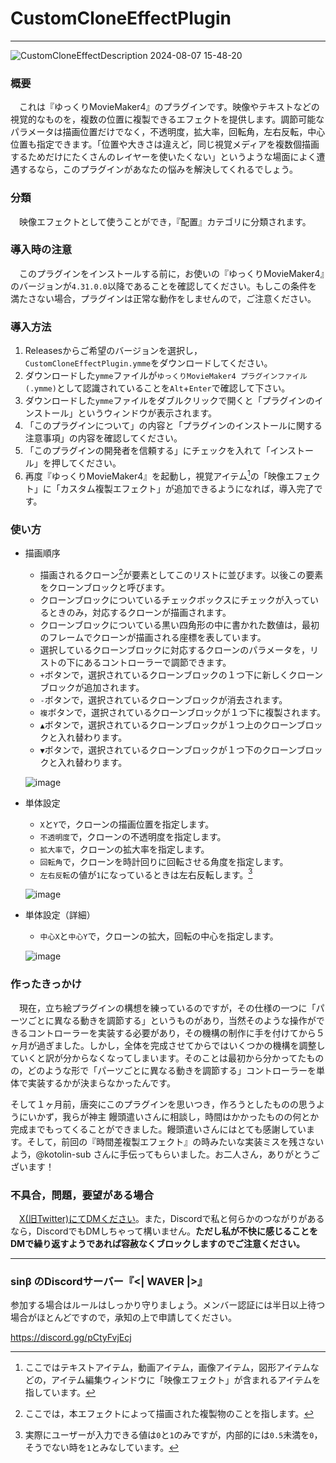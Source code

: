 # CustomCloneEffectPlugin
---
![CustomCloneEffectDescription 2024-08-07 15-48-20](https://github.com/user-attachments/assets/cacdb391-c325-4d2a-b282-442da2dca239)
### 概要
　これは『ゆっくりMovieMaker4』のプラグインです。映像やテキストなどの視覚的なものを，複数の位置に複製できるエフェクトを提供します。調節可能なパラメータは描画位置だけでなく，不透明度，拡大率，回転角，左右反転，中心位置も指定できます。「位置や大きさは違えど，同じ視覚メディアを複数個描画するためだけにたくさんのレイヤーを使いたくない」というような場面によく遭遇するなら，このプラグインがあなたの悩みを解決してくれるでしょう。

### 分類
　映像エフェクトとして使うことができ，『配置』カテゴリに分類されます。

### 導入時の注意
　このプラグインをインストールする前に，お使いの『ゆっくりMovieMaker4』のバージョンが`4.31.0.0`以降であることを確認してください。もしこの条件を満たさない場合，プラグインは正常な動作をしませんので，ご注意ください。

### 導入方法
1. Releasesからご希望のバージョンを選択し，`CustomCloneEffectPlugin.ymme`をダウンロードしてください。
2. ダウンロードした`ymme`ファイルが`ゆっくりMovieMaker4 プラグインファイル (.ymme)`として認識されていることを`Alt`+`Enter`で確認して下さい。
3. ダウンロードした`ymme`ファイルをダブルクリックで開くと「プラグインのインストール」というウィンドウが表示されます。
4. 「このプラグインについて」の内容と「プラグインのインストールに関する注意事項」の内容を確認してください。
5. 「このプラグインの開発者を信頼する」にチェックを入れて「インストール」を押してください。
6. 再度『ゆっくりMovieMaker4』を起動し，視覚アイテム[^1]の「映像エフェクト」に「カスタム複製エフェクト」が追加できるようになれば，導入完了です。

[^1]:ここではテキストアイテム，動画アイテム，画像アイテム，図形アイテムなどの，アイテム編集ウィンドウに「映像エフェクト」が含まれるアイテムを指しています。

### 使い方
* 描画順序
  * 描画されるクローン[^2]が要素としてこのリストに並びます。以後この要素をクローンブロックと呼びます。
  * クローンブロックについているチェックボックスにチェックが入っているときのみ，対応するクローンが描画されます。
  * クローンブロックについている黒い四角形の中に書かれた数値は，最初のフレームでクローンが描画される座標を表しています。
  * 選択しているクローンブロックに対応するクローンのパラメータを，リストの下にあるコントローラーで調節できます。
  * `+`ボタンで，選択されているクローンブロックの１つ下に新しくクローンブロックが追加されます。
  * `-`ボタンで，選択されているクローンブロックが消去されます。
  * `複`ボタンで，選択されているクローンブロックが１つ下に複製されます。
  * `▲`ボタンで，選択されているクローンブロックが１つ上のクローンブロックと入れ替わります。
  * `▼`ボタンで，選択されているクローンブロックが１つ下のクローンブロックと入れ替わります。

  ![image](https://github.com/user-attachments/assets/4c1ffbf8-92f7-47ae-b8f2-39ff028cbd96)

[^2]:ここでは，本エフェクトによって描画された複製物のことを指します。

* 単体設定
  * `X`と`Y`で，クローンの描画位置を指定します。
  * `不透明度`で，クローンの不透明度を指定します。
  * `拡大率`で，クローンの拡大率を指定します。
  * `回転角`で，クローンを時計回りに回転させる角度を指定します。
  * `左右反転`の値が`1`になっているときは左右反転します。[^3]

  ![image](https://github.com/user-attachments/assets/c6b44f23-6431-4b4e-9682-f2fa77c7f4c3)

[^3]:実際にユーザーが入力できる値は`0`と`1`のみですが，内部的には`0.5`未満を`0`，そうでない時を`1`とみなしています。

* 単体設定（詳細）
  * `中心X`と`中心Y`で，クローンの拡大，回転の中心を指定します。

  ![image](https://github.com/user-attachments/assets/42050f71-86d9-4f78-a4c0-90e7d516d7ef)

### 作ったきっかけ
　現在，立ち絵プラグインの構想を練っているのですが，その仕様の一つに「パーツごとに異なる動きを調節する」というものがあり，当然そのような操作ができるコントローラーを実装する必要があり，その機構の制作に手を付けてから５ヶ月が過ぎました。しかし，全体を完成させてからではいくつかの機構を調整していくと訳が分からなくなってしまいます。そのことは最初から分かってたものの，どのような形で「パーツごとに異なる動きを調節する」コントローラーを単体で実装するかが決まらなかったんです。

 そして１ヶ月前，唐突にこのプラグインを思いつき，作ろうとしたものの思うようにいかず，我らが神主 饅頭遣いさんに相談し，時間はかかったものの何とか完成までもってくることができました。饅頭遣いさんにはとても感謝しています。そして，前回の『時間差複製エフェクト』の時みたいな実装ミスを残さないよう，@kotolin-sub さんに手伝ってもらいました。お二人さん，ありがとうございます！

### 不具合，問題，要望がある場合
　[X(旧Twitter)にてDMください](https://twitter.com/sinBetaKun)。また，Discordで私と何らかのつながりがあるなら，DiscordでもDMしちゃって構いません。**ただし私が不快に感じることをDMで繰り返すようであれば容赦なくブロックしますのでご注意ください。**

---

### sinβ のDiscordサーバー『<| WAVER |>』
参加する場合はルールはしっかり守りましょう。メンバー認証には半日以上待つ場合がほとんどですので，承知の上で申請してください。

https://discord.gg/pCtyFvjEcj

